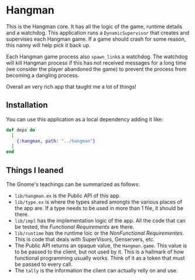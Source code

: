 # Hangman

This is the Hangman core. It has all the logic of the game, runtime details and a watchdog. 
This application runs a `DynamicSupervisor` that creates and supervises each Hangman game. If a game should crash for some reason,
this nanny will help pick it back up.

Each Hangman game process also `spawn_link`s a watchdog. The watchdog will kill Hangman process if this has not received messages for a long time (we consider the player abandoned the game) to prevent the process from becoming a dangling process.

Overall an very rich app that taught me a lot of things!
## Installation

You can use this application as a local dependency adding it like:

```elixir
def deps do
  [
    {:hangman, path: "../hangman"}
  ]
end
```
## Things I leaned

The Gnome's teachings can be summarized as follows:
- `lib/hangman.ex` is the Public API of this app. 
- `lib/type.ex` is where the types shared amongts the various places of the app are. If a type needs to be used in more than 1 file, it should be there.
- `lib/impl` has the implementation logic of the app. All the code that can be tested, the *Functional Requirements* are there.
- `lib/runtime` has the runtime loic or the *NonFunctional Requirementes*. This is code that deals with SuperVisors, Genservers, etc. 
- The Public API returns an opaque value, the `Hangman.game`. This value is to be passed to the client, but not used by it. This is a hallmark of how functional programming usually works. Think of it as a token that must be passed to every call.
- The `tally` is the information the client can actually relly on and use. 